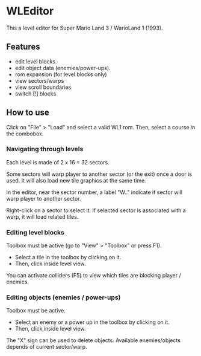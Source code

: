 # WLEditor

This a level editor for Super Mario Land 3 / WarioLand 1 (1993).

## Features
- edit level blocks.
- edit object data (enemies/power-ups).
- rom expansion (for level blocks only)
- view sectors/warps
- view scroll boundaries
- switch [!] blocks

## How to use 
Click on "File" > "Load" and select a valid WL1 rom.
Then, select a course in the combobox.

### Navigating through levels
Each level is made of 2 x 16 = 32 sectors.

Some sectors will warp player to another sector (or the exit) once a door is used. It will also load new tile graphics at the same time.

In the editor, near the sector number, a label "W.." indicate if sector will warp player to another sector.

Right-click on a sector to select it. If selected sector is associated with a warp, it will load related tiles.

### Editing level blocks
Toolbox must be active (go to "View" > "Toolbox" or press F1). 
- Select a tile in the toolbox by clicking on it.
- Then, click inside level view. 

You can activate colliders (F5) to view which tiles are blocking player / enemies. 

### Editing objects (enemies / power-ups)
Toolbox must be active. 
- Select an enemy or a power up in the toolbox by clicking on it. 
- Then, click inside level view. 

The "X" sign can be used to delete objects. Available enemies/objects depends of current sector/warp.